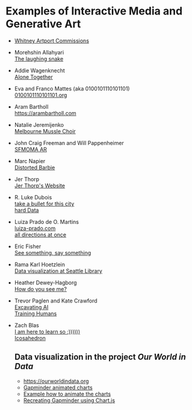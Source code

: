 # Examples of Interactive Media and Generative Art

- [Whitney Artport Commissions](https://whitney.org/artport/commissions)
- Morehshin Allahyari  
  [The laughing snake](https://whitney.org/artport-commissions/laughing-snake/index.html)
- Addie Wagenknecht  
  [Alone Together](http://www.placesiveneverbeen.com/details/alonetogether)
- Eva and Franco Mattes (aka 0100101110101101)  
  [0100101110101101.org](http://0100101110101101.org)
- Aram Bartholl  
  https://arambartholl.com
- Natalie Jeremijenko  
  [Melbourne Mussle Choir](http://www.carbonarts.org/projects/melbourne-mussel-choir/)
- John Craig Freeman and Will Pappenheimer  
  [SFMOMA AR](https://johncraigfreeman.wordpress.com/2013/05/28/sfmoma-ar/)
- Marc Napier  
  [Distorted Barbie](http://potatoland.org)
- Jer Thorp  
  [Jer Thorp's Website](http://blog.blprnt.com)
- R. Luke Dubois  
  [take a bullet for this city](https://vimeo.com/110217245)\
  [hard Data](https://vimeo.com/135763038)
- Luiza Prado de O. Martins  
  [luiza-prado.com](https://www.luiza-prado.com)\
  [all directions at once](http://alldirectionsatonce.schloss-post.com)
- Eric Fisher  
  [See something, say something](https://www.flickr.com/photos/walkingsf/sets/72157627140310742/ )
- Rama Karl Hoetzlein  
  [Data visualization at Seattle Library](http://ramakarl.com/spl/)
- Heather Dewey-Hagborg  
  [How do you see me?](http://deweyhagborg.com/projects/how-do-you-see-me)
- Trevor Paglen and Kate Crawford  
  [Excavating AI](https://www.excavating.ai)  
  [Training Humans](http://www.fondazioneprada.org/project/training-humans/?lang=en)
- Zach Blas  
  [I am here to learn so :))))))](http://www.zachblas.info/works/im-here-to-learn-so/)  
  [Icosahedron](http://www.zachblas.info/works/icosahedron/)
  
  ## Data visualization in the project *Our World in Data*
  - https://ourworldindata.org
  - [Gapminder animated charts](https://www.gapminder.org/tools/#$state$time$value=2018;;&chart-type=bubbles)
  - [Example how to animate the charts](https://nowosad.github.io/post/life-expectancy-animated/)
  - [Recreating Gapminder using Chart.js](https://www.createwithdata.com/gapminder-chartjs/)
